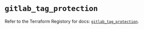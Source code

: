 # `gitlab_tag_protection`

Refer to the Terraform Registory for docs: [`gitlab_tag_protection`](https://www.terraform.io/docs/providers/gitlab/r/tag_protection).
